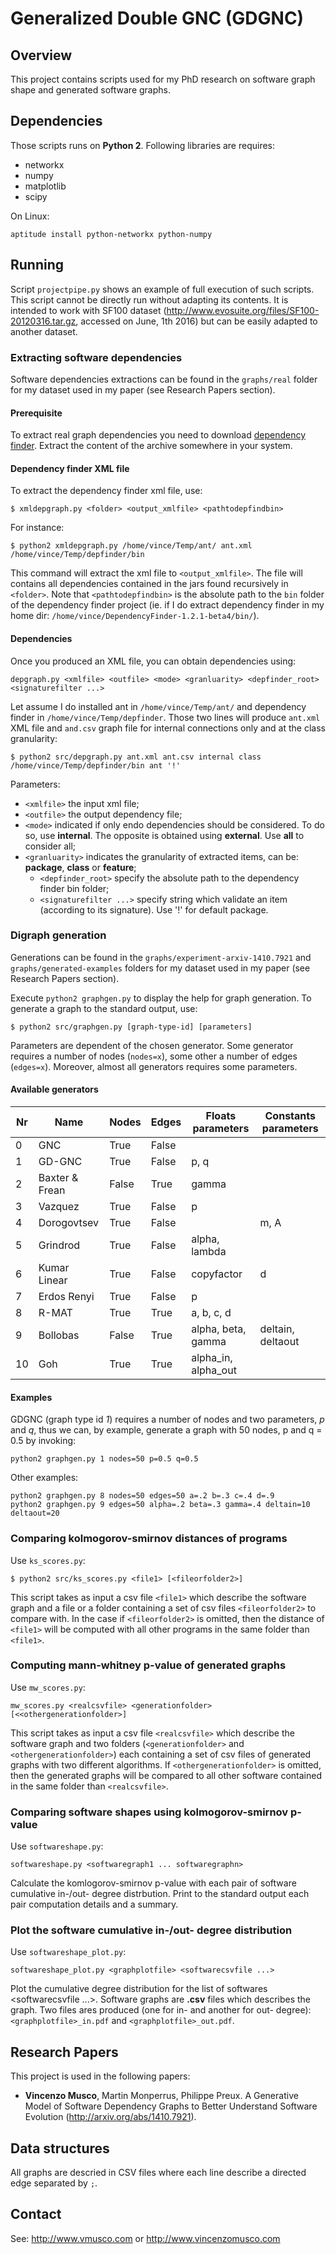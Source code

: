 # Generalized Double GNC (GDGNC)

## Overview

This project contains scripts used for my PhD research on software graph shape and generated software graphs.

## Dependencies

Those scripts runs on __Python 2__. Following libraries are requires:

 - networkx
 - numpy
 - matplotlib
 - scipy

On Linux:

    aptitude install python-networkx python-numpy

## Running

Script `projectpipe.py` shows an example of full execution of such scripts. This script cannot be directly run without adapting its contents.
It is intended to work with SF100 dataset (http://www.evosuite.org/files/SF100-20120316.tar.gz, accessed on June, 1th 2016) but can be easily adapted to another dataset.

### Extracting software dependencies

Software dependencies extractions can be found in the `graphs/real` folder for my dataset used in my paper (see Research Papers section).

#### Prerequisite

To extract real graph dependencies you need to download [dependency finder](http://sourceforge.net/projects/depfind/). Extract the content of the archive somewhere in your system.

#### Dependency finder XML file

To extract the dependency finder xml file, use:

```
$ xmldepgraph.py <folder> <output_xmlfile> <pathtodepfindbin>
```

For instance: 
```
$ python2 xmldepgraph.py /home/vince/Temp/ant/ ant.xml /home/vince/Temp/depfinder/bin
```

This command will extract the xml file to `<output_xmlfile>`. The file will contains all dependencies contained in the jars found recursively in `<folder>`. Note that `<pathtodepfindbin>` is the absolute path to the `bin` folder of the dependency finder project (ie. if I do extract dependency finder in my home dir: `/home/vince/DependencyFinder-1.2.1-beta4/bin/`).


#### Dependencies

Once you produced an XML file, you can obtain dependencies using:

```
depgraph.py <xmlfile> <outfile> <mode> <granluarity> <depfinder_root> <signaturefilter ...>
```
Let assume I do installed ant in `/home/vince/Temp/ant/` and dependency finder in `/home/vince/Temp/depfinder`. Those two lines will produce `ant.xml` XML file and `and.csv` graph file for internal connections only and at the class granularity:

```
$ python2 src/depgraph.py ant.xml ant.csv internal class /home/vince/Temp/depfinder/bin ant '!'
```

Parameters:

- `<xmlfile>` the input xml file;
- `<outfile>` the output dependency file;
- `<mode>` indicated if only endo dependencies should be considered. To do so, use __internal__. The opposite is obtained using __external__. Use __all__ to consider all;
- `<granluarity>` indicates the granularity of extracted items, can be: __package__, __class__ or __feature__;
  - `<depfinder_root>`  specify the absolute path to the dependency finder bin folder;
  - `<signaturefilter ...>` specify string which validate an item (according to its signature). Use '!' for default package.


### Digraph generation

Generations can be found in the `graphs/experiment-arxiv-1410.7921` and `graphs/generated-examples` folders for my dataset used in my paper (see Research Papers section).

Execute `python2 graphgen.py` to display the help for graph generation.
To generate a graph to the standard output, use:

```
$ python2 src/graphgen.py [graph-type-id] [parameters]
```

Parameters are dependent of the chosen generator. Some generator requires a number of nodes (`nodes=x`), some other a number of edges (`edges=x`). Moreover, almost all generators requires some parameters.

#### Available generators


| Nr | Name | Nodes | Edges | Floats parameters | Constants parameters |
|----|------|-------|-------|-------------------|----------------------|
| 0 |                  GNC |  True | False |  |  
| 1 |               GD-GNC |  True | False |                 p, q |  
| 2 |       Baxter & Frean | False |  True |                gamma |  
| 3 |              Vazquez |  True | False |                    p |  
| 4 |          Dorogovtsev |  True | False |  |                 m, A
| 5 |             Grindrod |  True | False |        alpha, lambda |  
| 6 |         Kumar Linear |  True | False |           copyfactor |                    d
| 7 |          Erdos Renyi |  True | False |                    p |  
| 8 |                R-MAT |  True |  True |           a, b, c, d |  
| 9 |             Bollobas | False |  True |   alpha, beta, gamma |    deltain, deltaout
| 10 |                  Goh |  True |  True |  alpha_in, alpha_out |  

#### Examples

GDGNC (graph type id *1*) requires a number of nodes and two parameters, *p* and *q*, thus we can, by example, generate a graph with 50 nodes, p and q = 0.5 by invoking:

```
python2 graphgen.py 1 nodes=50 p=0.5 q=0.5
```

Other examples:

```
python2 graphgen.py 8 nodes=50 edges=50 a=.2 b=.3 c=.4 d=.9
python2 graphgen.py 9 edges=50 alpha=.2 beta=.3 gamma=.4 deltain=10 deltaout=20
```

### Comparing kolmogorov-smirnov distances of programs

Use `ks_scores.py`:

```
$ python2 src/ks_scores.py <file1> [<fileorfolder2>]
```

This script takes as input a csv file `<file1>` which describe the software graph and a file or a folder containing a set of csv files `<fileorfolder2>` to compare with.
In the case if `<fileorfolder2>` is omitted, then the distance of `<file1>` will be computed with all other programs in the same folder than `<file1>`.

### Computing mann-whitney p-value of generated graphs

Use `mw_scores.py`:

```
mw_scores.py <realcsvfile> <generationfolder> [<<othergenerationfolder>]
```

This script takes as input a csv file `<realcsvfile>` which describe the software graph and two folders (`<generationfolder>` and `<othergenerationfolder>`) each containing a set of csv files of generated graphs with two different algorithms. If `<othergenerationfolder>` is omitted, then the generated graphs will be compared to all other software contained in the same folder than `<realcsvfile>`.

### Comparing software shapes using kolmogorov-smirnov p-value

Use `softwareshape.py`:

```
softwareshape.py <softwaregraph1 ... softwaregraphn>
```

Calculate the komlogorov-smirnov p-value with each pair of software cumulative in-/out- degree distrbution.
Print to the standard output each pair computation details and a summary.

### Plot the software cumulative in-/out- degree distribution

Use `softwareshape_plot.py`:

```
softwareshape_plot.py <graphplotfile> <softwarecsvfile ...>
```

Plot the cumulative degree distribution for the list of softwares <softwarecsvfile ...>. Software graphs are __.csv__ files which describes the graph.
Two files ares produced (one for in- and another for out- degree): `<graphplotfile>_in.pdf` and `<graphplotfile>_out.pdf`.

## Research Papers

This project is used in the following papers:

  - __Vincenzo Musco__, Martin Monperrus, Philippe Preux. A Generative Model of Software Dependency Graphs to Better Understand Software Evolution (http://arxiv.org/abs/1410.7921).

## Data structures

All graphs are descried in CSV files where each line describe a directed edge separated by `;`.


## Contact

See: http://www.vmusco.com or http://www.vincenzomusco.com

